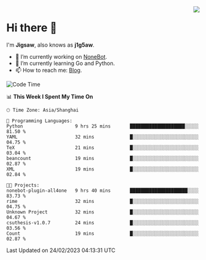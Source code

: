 <a href="#">
  <img align="right" src="https://github-readme-stats.vercel.app/api?username=j1g5awi&count_private=true&show_icons=true&title_color=80070B&text_color=B3B3B3&bg_color=212121&icon_color=80070B" />
</a>

# Hi there 👋

I'm **Jigsaw**, also knows as **j1g5aw**.

- 🔭 I’m currently working on [NoneBot](https://github.com/nonebot).
- 🌱 I’m currently learning Go and Python.
- 📫 How to reach me: [Blog](https://blog.maddestroyer.xyz/).

<!--START_SECTION:waka-->
![Code Time](http://img.shields.io/badge/Code%20Time-1%2C054%20hrs%209%20mins-blue)

📊 **This Week I Spent My Time On** 

```text
🕑︎ Time Zone: Asia/Shanghai

💬 Programming Languages: 
Python                   9 hrs 25 mins       ████████████████████░░░░░   81.50 % 
YAML                     32 mins             █░░░░░░░░░░░░░░░░░░░░░░░░   04.75 % 
TeX                      21 mins             █░░░░░░░░░░░░░░░░░░░░░░░░   03.04 % 
beancount                19 mins             █░░░░░░░░░░░░░░░░░░░░░░░░   02.87 % 
XML                      19 mins             █░░░░░░░░░░░░░░░░░░░░░░░░   02.84 % 

🐱‍💻 Projects: 
nonebot-plugin-all4one   9 hrs 40 mins       █████████████████████░░░░   83.73 % 
rime                     32 mins             █░░░░░░░░░░░░░░░░░░░░░░░░   04.75 % 
Unknown Project          32 mins             █░░░░░░░░░░░░░░░░░░░░░░░░   04.67 % 
csuthesis-v1.0.7         24 mins             █░░░░░░░░░░░░░░░░░░░░░░░░   03.56 % 
Count                    19 mins             █░░░░░░░░░░░░░░░░░░░░░░░░   02.87 % 
```


 Last Updated on 24/02/2023 04:13:31 UTC
<!--END_SECTION:waka-->
